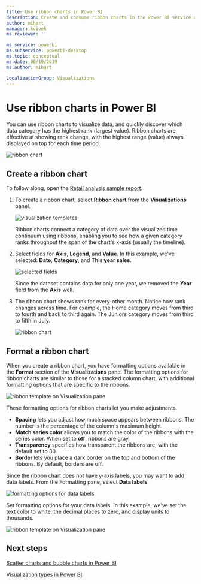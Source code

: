 ```yaml
---
title: Use ribbon charts in Power BI
description: Create and consume ribbon charts in the Power BI service and Power BI Desktop
author: mihart
manager: kvivek
ms.reviewer: ''

ms.service: powerbi
ms.subservice: powerbi-desktop
ms.topic: conceptual
ms.date: 06/10/2019
ms.author: mihart

LocalizationGroup: Visualizations
---
```

# Use ribbon charts in Power BI
You can use ribbon charts to visualize data, and quickly discover which data category has the highest rank (largest value). Ribbon charts are effective at showing rank change, with the highest range (value) always displayed on top for each time period. 

![ribbon chart](media/desktop-ribbon-charts/ribbon-charts_01.png)

## Create a ribbon chart
To follow along, open the [Retail analysis sample report](../sample-retail-analysis.md). 

1. To create a ribbon chart, select **Ribbon chart** from the **Visualizations** panel.

    ![visualization templates](media/desktop-ribbon-charts/power-bi-template.png)

    Ribbon charts connect a category of data over the visualized time continuum using ribbons, enabling you to see how a given category ranks throughout the span of the chart's x-axis (usually the timeline).

2. Select fields for **Axis**, **Legend**, and **Value**.  In this example, we've selected: **Date**, **Category**, and **This year sales**.  

    ![selected fields](media/desktop-ribbon-charts/power-bi-ribbon-values.png)

    Since the dataset contains data for only one year, we removed the **Year** field from the **Axis** well. 

3. The ribbon chart shows rank for every-other month. Notice how rank changes across time.  For example, the Home category moves from third to fourth and back to third again. The Juniors category moves from third to fifth in July. 

    ![ribbon chart](media/desktop-ribbon-charts/power-bi-ribbon.png)

## Format a ribbon chart
When you create a ribbon chart, you have formatting options available in the **Format** section of the **Visualizations** pane. The formatting options for ribbon charts are similar to those for a stacked column chart, with additional formatting options that are specific to the ribbons.

![ribbon template on Visualization pane](media/desktop-ribbon-charts/power-bi-format-ribbon.png)

These formatting options for ribbon charts let you make adjustments.

* **Spacing** lets you adjust how much space appears between ribbons. The number is the percentage of the column's maximum height.
* **Match series color** allows you to match the color of the ribbons with the series color. When set to **off**, ribbons are gray.
* **Transparency** specifies how transparent the ribbons are, with the default set to 30.
* **Border** lets you place a dark border on the top and bottom of the ribbons. By default, borders are off.

Since the ribbon chart does not have y-axis labels, you may want to add data labels. From the Formatting pane, select **Data labels**. 

![formatting options for data labels](media/desktop-ribbon-charts/power-bi-labels.png)

Set formatting options for your data labels.  In this example, we've set the text color to white, the decimal places to zero, and display units to thousands. 

![ribbon template on Visualization pane](media/desktop-ribbon-charts/power-bi-data-labels.png)

## Next steps

[Scatter charts and bubble charts in Power BI](power-bi-visualization-scatter.md)

[Visualization types in Power BI](power-bi-visualization-types-for-reports-and-q-and-a.md)